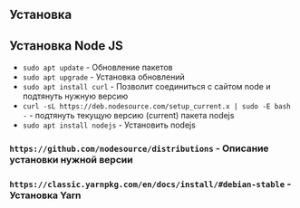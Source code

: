 Установка
-

## Установка Node JS

* `sudo apt update` - Обновление пакетов
* `sudo apt upgrade` - Установка обновлений
* `sudo apt install curl` - Позволит соединиться с сайтом node и подтянуть нужную версию
* `curl -sL https://deb.nodesource.com/setup_current.x | sudo -E bash -` - подтянуть текущую версию (current) пакета nodejs
* `sudo apt install nodejs` - Установить nodejs


### `https://github.com/nodesource/distributions` - Описание установки нужной версии

### `https://classic.yarnpkg.com/en/docs/install/#debian-stable` - Установка Yarn
